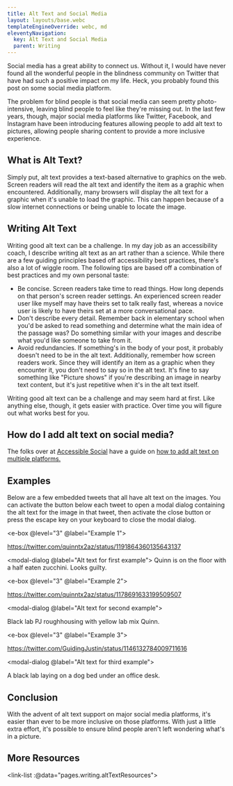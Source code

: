 ```yaml
---
title: Alt Text and Social Media
layout: layouts/base.webc
templateEngineOverride: webc, md
eleventyNavigation:
  key: Alt Text and Social Media
  parent: Writing
---
```

Social media has a great ability to connect us. Without it, I would have never found all the wonderful people in the blindness community on Twitter that have had such a positive impact on my life. Heck, you probably found this post on some social media platform.

The problem for blind people is that social media can seem pretty photo-intensive, leaving blind people to feel like they're missing out. In the last few years, though, major social media platforms like Twitter, Facebook, and Instagram have been introducing features allowing people to add alt text to pictures, allowing people sharing content to provide a more inclusive experience.

<auto-toc></auto-toc>

## What is Alt Text?

Simply put, alt text provides a text-based alternative to graphics on the web. Screen readers will read the alt text and identify the item as a graphic when encountered. Additionally, many browsers will display the alt text for a graphic when it's unable to load the graphic. This can happen because of a slow internet connections or being unable to locate the image.

## Writing Alt Text

Writing good alt text can be a challenge. In my day job as an accessibility coach, I describe writing alt text as an art rather than a science. While there are a few guiding principles based off accessibility best practices, there's also a lot of wiggle room. The following tips are based off a combination of best practices and my own personal taste:

- Be concise. Screen readers take time to read things. How long depends on that person's screen reader settings. An experienced screen reader user like myself may have theirs set to talk really fast, whereas a novice user is likely to have theirs set at a more conversational pace.
- Don't describe every detail. Remember back in elementary school when you'd be asked to read something and determine what the main idea of the passage was? Do something similar with your images and describe what you'd like someone to take from it.
- Avoid redundancies. If something's in the body of your post, it probably doesn't need to be in the alt text. Additionally, remember how screen readers work. Since they will identify an item as a graphic when they encounter it, you don't need to say so in the alt text. It's fine to say something like "Picture shows" if you're describing an image in nearby text content, but it's just repetitive when it's in the alt text itself.

Writing good alt text can be a challenge and may seem hard at first. Like anything else, though, it gets easier with practice. Over time you will figure out what works best for you.

## How do I add alt text on social media?

The folks over at [Accessible Social](https://www.accessible-social.com/) have a guide on [how to add alt text on multiple platforms.](https://www.accessible-social.com/images-and-visuals/platform-image-accessibility)

## Examples

Below are a few embedded tweets that all have alt text on the images. You can activate the button below each tweet to open a modal dialog containing the alt text for the image in that tweet, then activate the close button or press the escape key on your keyboard to close the modal dialog.

<e-box @level="3" @label="Example 1">

https://twitter.com/quinntx2az/status/1191864360135643137

<modal-dialog @label="Alt text for first example">
Quinn is on the floor with a half eaten zucchini. Looks guilty.

</modal-dialog>

</e-box>

<e-box @level="3" @label="Example 2">

https://twitter.com/quinntx2az/status/1178691633199509507

<modal-dialog @label="Alt text for second example">

Black lab PJ roughhousing with yellow lab mix Quinn.

</modal-dialog>

</e-box>

<e-box @level="3" @label="Example 3">

https://twitter.com/GuidingJustin/status/1146132784009711616

<modal-dialog @label="Alt text for third example">

A black lab laying on a dog bed under an office desk.

</modal-dialog>

</e-box>

## Conclusion

With the advent of alt text support on major social media platforms, it's easier than ever to be more inclusive on those platforms. With just a little extra effort, it's possible to ensure blind people aren't left wondering what's in a picture.

## More Resources

<link-list :@data="pages.writing.altTextResources"></link-list>